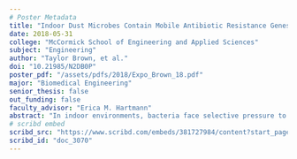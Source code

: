 ```yaml
---
# Poster Metadata
title: "Indoor Dust Microbes Contain Mobile Antibiotic Resistance Genes"
date: 2018-05-31
college: "McCormick School of Engineering and Applied Sciences"
subject: "Engineering"
author: "Taylor Brown, et al."
doi: "10.21985/N2DB0P"
poster_pdf: "/assets/pdfs/2018/Expo_Brown_18.pdf"
major: "Biomedical Engineering"
senior_thesis: false
out_funding: false
faculty_advisor: "Erica M. Hartmann"
abstract: "In indoor environments, bacteria face selective pressure to carry antibiotic resistant genes (ARGs) from antimicrobial substances used in furniture, building materials, and personal care products. Humans rely on antibiotics to clear bacterial infections, so understanding the way in which these genes are transferred, i.e., on mobile genetic elements, is critical. To investigate this phenomenon, dust samples were collected from over 100 collection sites in over 40 different athletic facilities. DNA from these samples was sequenced to assemble a metagenomic database, which was analyzed to locate ARGs in mobile genetic elements. In parallel, bacteria were cultured from these samples and exposed to antibiotics to screen for resistance phenotypes, and plasmid DNA was extracted from resistant species. From the metagenomics data, the ARG gidB was found only on plasmids, a common method of horizontal gene transfer. This gene codes for resistance to streptomycin, an antibiotic used to treat tuberculosis. Seven strains of streptomycin-resistant bacteria were identified from the culture isolates. To confirm the presence of gidB on plasmids in resistant bacteria, PCR primers were developed by dividing known sequences of gidB genes into categories based on their phylogenetic tree. This gene evolves quickly, so creating more than one specific primer was necessary. Optimization is ongoing to uniquely amplify this gene. Once gidB is identified in plasmid DNA, future experimentation will determine if this gene can be passed to other species of bacteria through conjugation. These results will direct future recommendations for antibiotic development and indoor environment design."
# scribd embed
scribd_src: "https://www.scribd.com/embeds/381727984/content?start_page=1&view_mode=scroll&access_key=key-0jh0te1oxREyg3ElqJ43&show_recommendations=true"
scribd_id: "doc_3070"
---
```

